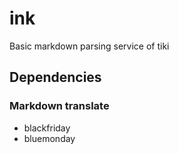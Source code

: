# ink
Basic markdown parsing service of tiki

## Dependencies

### Markdown translate

* blackfriday
* bluemonday

